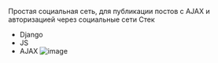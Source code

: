 Простая социальная сеть, для публикации постов с AJAX и авторизацией через социальные сети
Стек
- Django
- JS
- AJAX
![image](https://github.com/volodiq/social_net_mele/assets/75444126/47b218e8-7d14-40d1-bbf0-43a31fda5441)

